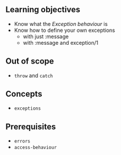 ## Learning objectives

- Know what the _Exception behaviour_ is
- Know how to define your own exceptions
  - with just :message
  - with :message and exception/1

## Out of scope

- `throw` and `catch`

## Concepts

- `exceptions`

## Prerequisites

- `errors`
- `access-behaviour`
